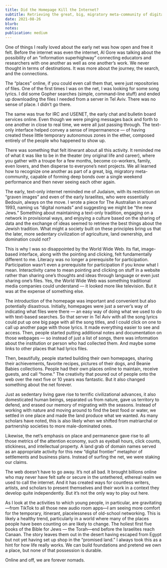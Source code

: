 ```yaml
---
title: Did the Homepage Kill the Internet?
subtitle: Retrieving the great, big, migratory meta-community of digital nomads
date: 2021-08-26
blurb: 
notes: 
publication: medium
---
```


One of things I really loved about the early net was how open and free it felt. Before the internet was even the internet, Al Gore was talking about the possibility of an “information superhighway” connecting educators and researchers with one another as well as one another’s work. We never thought in terms of destinations. It was more about the journey, the search, and the connections.

The “places” online, if you could even call them that, were just repositories of files. One of the first times I was on the net, I was looking for some song lyrics. I did some Gopher searches (simple, command-line stuff) and ended up downloading the files I needed from a server in Tel Aviv. There was no sense of place. I didn’t go there.

The same was true for IRC and USENET, the early chat and bulletin board services online. Even though we were pinging messages back and forth to one another in close to real time, we were all just passing through. The text-only interface helped convey a sense of impermanence — of having created these little temporary autonomous zones in the ether, composed entirely of the people who happened to show up.

There was something that felt itinerant about all this activity. It reminded me of what it was like to be in the theater (my original life and career), where you gather with a troupe for a few months, become co-workers, family, even lovers, and then disperse to everyone’s next projects. We all learned how to recognize one another as part of a great, big, migratory meta-community, capable of forming deep bonds over a single weekend performance and then never seeing each other again.

The early, text-only internet reminded me of Judaism, with its restriction on “graven images” and even of the early Israelites, who were essentially Bedouin, always on the move. I wrote a piece for The Australian in around 1993, naming us “digital nomads” and suggesting we might be “the new Jews.” Something about maintaining a text-only tradition, engaging on a network in provisional ways, and enjoying a culture based on the sharing of data and the exchange of ideas seemed to retrieve the best things about the Jewish tradition. What might a society built on these principles bring us that the later, more sedentary civilization of agriculture, land ownership, and domination could not?

This is why I was so disappointed by the World Wide Web. Its flat, image-based interface, along with the pointing and clicking, felt fundamentally different to me. Literacy was no longer a prerequisite for participation. Participation wasn’t even a prerequisite for participation if you know what I mean. Interactivity came to mean pointing and clicking on stuff in a website rather than sharing one’s thoughts and ideas through language or even just sharing one’s files. Yes, the World Wide Web was something traditional media companies could understand — it looked more like television. But it was at the expense of something else.

The introduction of the homepage was important and convenient but also potentially disastrous. Initially, homepages were just a server’s way of indicating what files were there — an easy way of doing what we used to do with text-based searches. So that server in Tel Aviv with all the song lyrics could put up one big page with all the song titles, and I could click on one to call up another page with those lyrics. It made everything easier to see and access. Then, people started putting additional notes and documentation on those webpages — so instead of just a list of songs, there was information about the institution or person who had collected them. And maybe some links to other places that had lyrics files.

Then, beautifully, people started building their own homepages, sharing their achievements, favorite recipes, pictures of their dogs, and Beanie Babies collections. People had their own places online to maintain, receive guests, and call “home.” The creativity that poured out of people onto the web over the next five or 10 years was fantastic. But it also changed something about the net forever.

Just as sedentary living gave rise to terrific civilizational advances, it also domesticated human beings, separated us from nature, gave us territory to defend, and erased our memory of migrating with the seasons. Instead of working with nature and moving around to find the best food or water, we settled in one place and made the land produce what we wanted. As many scholars have noted, this is also likely when we shifted from matriarchal or partnership societies to more male-dominated ones.

Likewise, the net’s emphasis on place and permanence gave rise to all those metrics of the attention economy, such as eyeball hours, click counts, stickiness, and intellectual property. A land grab of domain names served as an appropriate activity for this new “digital frontier” metaphor of settlements and business plans. Instead of surfing the net, we were staking our claims.

The web doesn’t have to go away. It’s not all bad. It brought billions online who may never have felt safe or secure in the untethered, ethereal realm we used to call the internet. And it has created ways for countless writers, artists, and scholars to present themselves and their work in a context they develop quite independently. But it’s not the only way to play out here.

As I look at the activities to which young people, in particular, are gravitating—from TikTok to all those new audio room apps—I am seeing more comfort for the temporary, itinerant, placelessness of old-school networking. This is likely a healthy trend, particularly in a world where many of the places people have been counting on are likely to change.
The holiest first five books of the Bible for Jews — the Torah—end before the Israelites reach Canaan. The story leaves them out in the desert having escaped from Egypt but not yet having set up shop in the “promised land.” I always took this as a hint for how life really works. We can build foundations and pretend we own a place, but none of that possession is durable.

Online and off, we are forever nomads.

